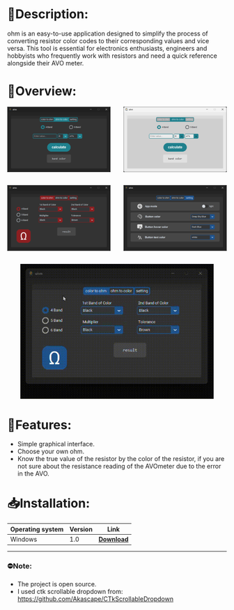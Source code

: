 # 📄**Description:**
ohm is an easy-to-use application designed to simplify the process of converting resistor color codes to their corresponding values ​​and vice versa. This tool is essential for electronics enthusiasts, engineers and hobbyists who frequently work with resistors and need a quick reference alongside their AVO meter.


# 🧐**Overview:**
<div style="display: grid; grid-template-columns: 1fr 1fr; gap: 30px;">
  <img src="img1.png" alt="Image 1">
  <img src="img2.png" alt="Image 2">
  <img src="img3.png" alt="Image 3">
  <img src="img4.png" alt="Image 4">
</div>

<div style="text-align: center;  margin: 30px;">
  <img src="descrip video.gif" alt="alt text">
</div>


# 🌟**Features:**
- Simple graphical interface.
- Choose your own ohm.
- Know the true value of the resistor by the color of the resistor, if you are not sure about the resistance reading of the AVOmeter due to the error in the AVO.


# 📥**Installation:**
| Operating system | Version | Link                         |
|------------------|---------|------------------------------|
| Windows          |   1.0   | [**Download**](https://drive.google.com/file/d/1YtpfoyXwBClMJkL5PlNInB10Ys2siwKS/view?usp=sharing) |


---
### ⛔**Note:**
- The project is open source.
- I used ctk scrollable dropdown from: https://github.com/Akascape/CTkScrollableDropdown
